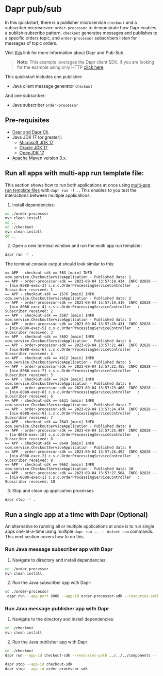 # Dapr pub/sub

 In this quickstart, there is a publisher microservice `checkout` and a subscriber microservice `order-processor` to demonstrate how Dapr enables a publish-subscribe pattern. `checkout` generates messages and publishes to a specific orders topic, and `order-processor` subscribers listen for messages of topic orders.

Visit [this](https://docs.dapr.io/developing-applications/building-blocks/pubsub/) link for more information about Dapr and Pub-Sub.

> **Note:** This example leverages the Dapr client SDK.  If you are looking for the example using only HTTP [click here](../http).

This quickstart includes one publisher:

- Java client message generator `checkout`

And one subscriber:

- Java subscriber `order-processor`

## Pre-requisites

* [Dapr and Dapr Cli](https://docs.dapr.io/getting-started/install-dapr-cli/).
* Java JDK 17 (or greater):
  * [Microsoft JDK 17](https://learn.microsoft.com/en-us/java/openjdk/download#openjdk-17)
  * [Oracle JDK 17](https://www.oracle.com/java/technologies/downloads/?er=221886#java17)
  * [OpenJDK 17](https://jdk.java.net/17/)
* [Apache Maven](https://maven.apache.org/install.html) version 3.x.

## Run all apps with multi-app run template file:

This section shows how to run both applications at once using [multi-app run template files](https://docs.dapr.io/developing-applications/local-development/multi-app-dapr-run/multi-app-overview/) with `dapr run -f .`.  This enables to you test the interactions between multiple applications.  

1. Install dependencies: 

<!-- STEP
name: Install Node dependencies
-->
```bash
cd ./order-processor
mvn clean install
cd ..
cd ./checkout
mvn clean install
cd ..
```
<!-- END_STEP -->

2. Open a new terminal window and run the multi app run template:

<!-- STEP
name: Run multi app run template
expected_stdout_lines:
  - 'Started Dapr with app id "order-processor-sdk"'
  - 'Started Dapr with app id "checkout-sdk"'
  - 'Published data: 2'
  - 'Subscriber received: 2'
expected_stderr_lines:
output_match_mode: substring
match_order: none
background: true
sleep: 15
timeout_seconds: 30
-->

```bash
dapr run -f .
```

The terminal console output should look similar to this:

```text
== APP - checkout-sdk == 563 [main] INFO com.service.CheckoutServiceApplication - Published data: 1
== APP - order-processor-sdk == 2023-09-04 13:57:18.434  INFO 82828 --- [nio-8080-exec-3] c.s.c.OrderProcessingServiceController   : Subscriber received: 1
== APP - checkout-sdk == 1576 [main] INFO com.service.CheckoutServiceApplication - Published data: 2
== APP - order-processor-sdk == 2023-09-04 13:57:19.419  INFO 82828 --- [nio-8080-exec-4] c.s.c.OrderProcessingServiceController   : Subscriber received: 2
== APP - checkout-sdk == 2587 [main] INFO com.service.CheckoutServiceApplication - Published data: 3
== APP - order-processor-sdk == 2023-09-04 13:57:20.431  INFO 82828 --- [nio-8080-exec-5] c.s.c.OrderProcessingServiceController   : Subscriber received: 3
== APP - checkout-sdk == 3602 [main] INFO com.service.CheckoutServiceApplication - Published data: 4
== APP - order-processor-sdk == 2023-09-04 13:57:21.447  INFO 82828 --- [nio-8080-exec-6] c.s.c.OrderProcessingServiceController   : Subscriber received: 4
== APP - checkout-sdk == 4612 [main] INFO com.service.CheckoutServiceApplication - Published data: 5
== APP - order-processor-sdk == 2023-09-04 13:57:22.455  INFO 82828 --- [nio-8080-exec-7] c.s.c.OrderProcessingServiceController   : Subscriber received: 5
== APP - checkout-sdk == 5624 [main] INFO com.service.CheckoutServiceApplication - Published data: 6
== APP - order-processor-sdk == 2023-09-04 13:57:23.468  INFO 82828 --- [nio-8080-exec-8] c.s.c.OrderProcessingServiceController   : Subscriber received: 6
== APP - checkout-sdk == 6631 [main] INFO com.service.CheckoutServiceApplication - Published data: 7
== APP - order-processor-sdk == 2023-09-04 13:57:24.474  INFO 82828 --- [nio-8080-exec-9] c.s.c.OrderProcessingServiceController   : Subscriber received: 7
== APP - checkout-sdk == 7643 [main] INFO com.service.CheckoutServiceApplication - Published data: 8
== APP - order-processor-sdk == 2023-09-04 13:57:25.487  INFO 82828 --- [io-8080-exec-10] c.s.c.OrderProcessingServiceController   : Subscriber received: 8
== APP - checkout-sdk == 8649 [main] INFO com.service.CheckoutServiceApplication - Published data: 9
== APP - order-processor-sdk == 2023-09-04 13:57:26.492  INFO 82828 --- [nio-8080-exec-2] c.s.c.OrderProcessingServiceController   : Subscriber received: 9
== APP - checkout-sdk == 9662 [main] INFO com.service.CheckoutServiceApplication - Published data: 10
== APP - order-processor-sdk == 2023-09-04 13:57:27.504  INFO 82828 --- [nio-8080-exec-1] c.s.c.OrderProcessingServiceController   : Subscriber received: 10
```

3. Stop and clean up application processes

```bash
dapr stop -f .
```
<!-- END_STEP -->

## Run a single app at a time with Dapr (Optional)

An alternative to running all or multiple applications at once is to run single apps one-at-a-time using multiple `dapr run .. -- dotnet run` commands.  This next section covers how to do this. 

### Run Java message subscriber app with Dapr

1. Navigate to directory and install dependencies:

```bash
cd ./order-processor
mvn clean install
```

2. Run the Java subscriber app with Dapr:

```bash
cd ./order-processor
 dapr run --app-port 8080 --app-id order-processor-sdk --resources-path ../../../components -- java -jar target/OrderProcessingService-0.0.1-SNAPSHOT.jar
```

### Run Java message publisher app with Dapr

1. Navigate to the directory and install dependencies:

```bash
cd ./checkout
mvn clean install
```

2. Run the Java publisher app with Dapr:

```bash
cd ./checkout
dapr run --app-id checkout-sdk --resources-path ../../../components -- java -jar target/CheckoutService-0.0.1-SNAPSHOT.jar
```

```bash
dapr stop --app-id checkout-sdk
dapr stop --app-id order-processor-sdk
```
